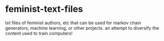 # feminist-text-files
txt files of feminist authors, etc that can be used for markov chain generators, machine learning, or other projects. an attempt to diversify the content used to train computers! 
